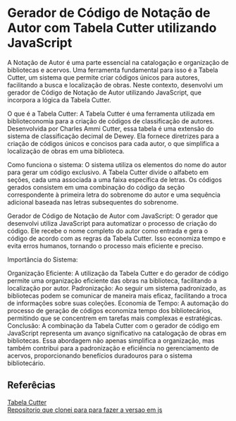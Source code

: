 # Gerador de Código de Notação de Autor com Tabela Cutter utilizando JavaScript
A Notação de Autor é uma parte essencial na catalogação e organização de bibliotecas e acervos. Uma ferramenta fundamental para isso é a Tabela Cutter, um sistema que permite criar códigos únicos para autores, facilitando a busca e localização de obras. Neste contexto, desenvolvi um gerador de Código de Notação de Autor utilizando JavaScript, que incorpora a lógica da Tabela Cutter.

O que é a Tabela Cutter:
A Tabela Cutter é uma ferramenta utilizada em biblioteconomia para a criação de códigos de classificação de autores. Desenvolvida por Charles Ammi Cutter, essa tabela é uma extensão do sistema de classificação decimal de Dewey. Ela fornece diretrizes para a criação de códigos únicos e concisos para cada autor, o que simplifica a localização de obras em uma biblioteca.

Como funciona o sistema:
O sistema utiliza os elementos do nome do autor para gerar um código exclusivo. A Tabela Cutter divide o alfabeto em seções, cada uma associada a uma faixa específica de letras. Os códigos gerados consistem em uma combinação do código da seção correspondente à primeira letra do sobrenome do autor e uma sequência adicional baseada nas letras subsequentes do sobrenome.

Gerador de Código de Notação de Autor com JavaScript:
O gerador que desenvolvi utiliza JavaScript para automatizar o processo de criação do código. Ele recebe o nome completo do autor como entrada e gera o código de acordo com as regras da Tabela Cutter. Isso economiza tempo e evita erros humanos, tornando o processo mais eficiente e preciso.

Importância do Sistema:

Organização Eficiente: A utilização da Tabela Cutter e do gerador de código permite uma organização eficiente das obras na biblioteca, facilitando a localização por autor.
Padronização: Ao seguir um sistema padronizado, as bibliotecas podem se comunicar de maneira mais eficaz, facilitando a troca de informações sobre suas coleções.
Economia de Tempo: A automação do processo de geração de códigos economiza tempo dos bibliotecários, permitindo que se concentrem em tarefas mais complexas e estratégicas.
Conclusão:
A combinação da Tabela Cutter com o gerador de código em JavaScript representa um avanço significativo na catalogação de obras em bibliotecas. Essa abordagem não apenas simplifica a organização, mas também contribui para a padronização e eficiência no gerenciamento de acervos, proporcionando benefícios duradouros para o sistema bibliotecário.







## Referêcias
<a href="https://academico.ufrrj.br/biblioteca/cutter/cutter8.html">Tabela Cutter</a><br>
<a href="https://github.com/bcunhasa/gerador-cutter">Repositorio que clonei para para fazer a versao em js</a>


